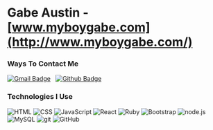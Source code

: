 # Gabe Austin - [www.myboygabe.com](http://www.myboygabe.com/)

<p>
<h3>Ways To Contact Me</h3>

[![Gmail Badge](https://img.shields.io/badge/-gabriel.austin2019@gmail.com-blue?style=flat-square&logo=Gmail&logoColor=white&link=mailto:gabriel.austin2019@gmail.com)](mailto:gabriel.austin2019@gmail.com)  &nbsp;
[![Github Badge](https://img.shields.io/badge/-gabeaustin-black?style=flat-square&logo=github&logoColor=white&link=https://github.com/gabeaustin/gabeaustin)](https://github.com/gabeaustin/gabeaustin)
</p>

<h3>Technologies I Use</h3>
<p>
    <img alt="HTML" src="https://img.shields.io/badge/HTML5-E34F26?style=flat-square&logo=html5&logoColor=white" />
    <img alt="CSS" src="https://img.shields.io/badge/CSS3-1572B6?style=flat-square&logo=css3&logoColor=white" />
    <img alt="JavaScript" src="https://img.shields.io/badge/-JavaScript-FCC624?style=flat-square&logo=Javascript&logoColor=black" />
    <img alt="React" src="https://img.shields.io/badge/-React-45b8d8?style=flat-square&logo=react&logoColor=white" />
    <img alt="Ruby" src="https://img.shields.io/badge/-Ruby-DD0031?style=flat-square&logo=ruby&logoColor=white" />
    <img alt="Bootstrap" src="https://img.shields.io/badge/Bootstrap-563D7C?style=flat-square&logo=bootstrap&logoColor=white" />
    <img alt="node.js" src="https://img.shields.io/badge/-node.js-DD0031?style=flat-square&logo=node.js&logoColor=white" />
    <img alt="MySQL" src="https://img.shields.io/badge/-MySQL-4479A1?style=flat-square&logo=MySQL&logoColor=white" />
    <img alt="git" src="https://img.shields.io/badge/-Git-F05032?style=flat-square&logo=git&logoColor=white" />
    <img alt="GitHub" src="https://img.shields.io/badge/-GitHub-181717?style=flat-square&logo=GitHub&logoColor=white" />
</p>


